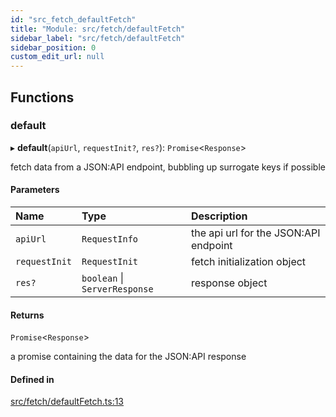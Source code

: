 ```yaml
---
id: "src_fetch_defaultFetch"
title: "Module: src/fetch/defaultFetch"
sidebar_label: "src/fetch/defaultFetch"
sidebar_position: 0
custom_edit_url: null
---
```


## Functions

### default

▸ **default**(`apiUrl`, `requestInit?`, `res?`): `Promise`<`Response`\>

fetch data from a JSON:API endpoint, bubbling up surrogate keys if possible

#### Parameters

| Name          | Type                          | Description                           |
| :------------ | :---------------------------- | :------------------------------------ |
| `apiUrl`      | `RequestInfo`                 | the api url for the JSON:API endpoint |
| `requestInit` | `RequestInit`                 | fetch initialization object           |
| `res?`        | `boolean` \| `ServerResponse` | response object                       |

#### Returns

`Promise`<`Response`\>

a promise containing the data for the JSON:API response

#### Defined in

[src/fetch/defaultFetch.ts:13](https://github.com/pantheon-systems/decoupled-kit-js/blob/0f0d168/packages/drupal-kit/src/fetch/defaultFetch.ts#L13)
